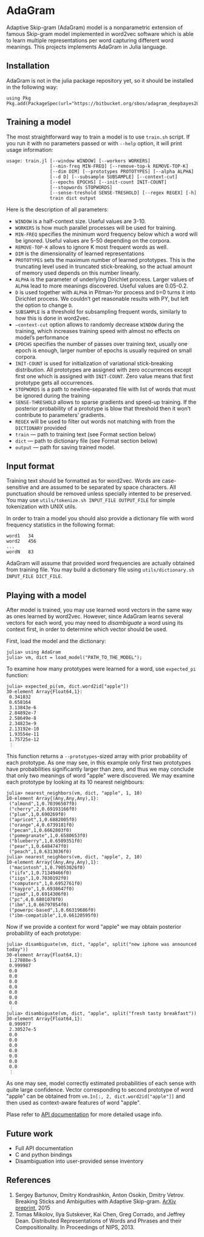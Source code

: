 # AdaGram

Adaptive Skip-gram (AdaGram) model is a nonparametric extension of famous Skip-gram model implemented in word2vec software which  is able to learn multiple representations per word capturing different word meanings. This projects implements AdaGram in Julia language.

## Installation

AdaGram is not in the julia package repository yet, so it should be installed in the following way:
```
using Pkg
Pkg.add(PackageSpec(url="https://bitbucket.org/sbos/adagram_deepbayes2019.git"))
```

## Training a model

The most straightforward way to train a model is to use `train.sh` script. If you run it with no parameters passed or with `--help` option, it will print usage information:
```
usage: train.jl [--window WINDOW] [--workers WORKERS]
                [--min-freq MIN-FREQ] [--remove-top-k REMOVE-TOP-K]
                [--dim DIM] [--prototypes PROTOTYPES] [--alpha ALPHA]
                [--d D] [--subsample SUBSAMPLE] [--context-cut]
                [--epochs EPOCHS] [--init-count INIT-COUNT]
                [--stopwords STOPWORDS]
                [--sense-treshold SENSE-TRESHOLD] [--regex REGEX] [-h]
                train dict output
```
Here is the description of all parameters:
* `WINDOW` is a half-context size. Useful values are 3-10.
* `WORKERS` is how much parallel processes will be used for training.
* `MIN-FREQ` specifies the minimum word frequency below which a word will be ignored. Useful values are 5-50 depending on the corpora.
* `REMOVE-TOP-K` allows to ignore K most frequent words as well.
* `DIM` is the dimensionality of learned representations
* `PROTOTYPES` sets the maximum number of learned prototypes. This is the truncating level used in truncated stick-breaking, so the actual amount of memory used depends on this number linearly.
* `ALPHA` is the parameter of underlying Dirichlet process. Larger values of `ALPHA` lead to more meanings discovered. Useful values are 0.05-0.2.
* `D` is used together with `ALPHA` in Pitman-Yor process and `D`=0 turns it into Dirichlet process. We couldn’t get reasonable results with PY, but left the option to change `D`.
* `SUBSAMPLE` is a threshold for subsampling frequent words, similarly to how this is done in word2vec.
* `—context-cut` option allows to randomly decrease `WINDOW` during the training, which increases training speed with almost no effects on model’s performance
* `EPOCHS` specifies the number of passes over training text, usually one epoch is enough, larger number of epochs is usually required on small corpora.
* `INIT-COUNT` is used for initialization of variational stick-breaking distribution. All prototypes are assigned with zero occurrences except first one which is assigned with `INIT-COUNT`. Zero value means that first prototype gets all occurrences.
* `STOPWORDS` is a path to newline-separated file with list of words that must be ignored during the training
* `SENSE-THRESHOLD` allows to sparse gradients and speed-up training. If the posterior probability of a prototype is blow that threshold then it won’t contribute to parameters’ gradients.
* `REGEX` will be used to filter out words not matching with from the `DICTIONARY` provided
* `train` — path to training text (see Format section below)
* `dict` — path to dictionary file (see Format section below)
* `output` — path for saving trained model.

## Input format

Training text should be formatted as for word2vec. Words are case-sensitive and are assumed to be separated by space characters. All punctuation should be removed unless specially intented to be preserved. You may use `utils/tokenize.sh INPUT_FILE OUTPUT_FILE` for simple tokenization with UNIX utils.

In order to train a model you should also provide a dictionary file with word frequency statistics in the following format:
```
word1   34
word2   456
...
wordN   83
```
AdaGram will assume that provided word frequencies are actually obtained from training file. You may build a dictionary file using `utils/dictionary.sh INPUT_FILE DICT_FILE`.

## Playing with a model

 After model is trained, you may use learned word vectors in the same way as ones learned by word2vec. However, since AdaGram learns several vectors for each word, you may need to _disambiguate_ a word using its context first, in order to determine which vector should be used.

First, load the model and the dictionary:
```
julia> using AdaGram
julia> vm, dict = load_model("PATH_TO_THE_MODEL");
```

To examine how many prototypes were learned for a word, use `expected_pi` function:
```
julia> expected_pi(vm, dict.word2id["apple"])
30-element Array{Float64,1}:
 0.341832   
 0.658164   
 3.13843e-6
 2.84892e-7
 2.58649e-8
 2.34823e-9
 2.13192e-10
 1.93554e-11
 1.75725e-12
 ⋮          
```
This function returns a `--prototypes`-sized array with prior probability of each prototype. As one may see, in this example only first two prototypes have probabilities significantly larger than zero, and thus we may conclude that only two meanings of word "apple" were discovered.
We may examine each prototype by looking at its 10 nearest neighbours:
```
julia> nearest_neighbors(vm, dict, "apple", 1, 10)
10-element Array{(Any,Any,Any),1}:
 ("almond",1,0.70396507f0)    
 ("cherry",2,0.69193166f0)    
 ("plum",1,0.690269f0)        
 ("apricot",1,0.6882005f0)    
 ("orange",4,0.6739181f0)     
 ("pecan",1,0.6662803f0)      
 ("pomegranate",1,0.6580653f0)
 ("blueberry",1,0.6509351f0)  
 ("pear",1,0.6484747f0)       
 ("peach",1,0.6313036f0)   
julia> nearest_neighbors(vm, dict, "apple", 2, 10)
10-element Array{(Any,Any,Any),1}:
 ("macintosh",1,0.79053026f0)     
 ("iifx",1,0.71349466f0)          
 ("iigs",1,0.7030192f0)           
 ("computers",1,0.6952761f0)      
 ("kaypro",1,0.6938647f0)         
 ("ipad",1,0.6914306f0)           
 ("pc",4,0.6801078f0)             
 ("ibm",1,0.66797054f0)           
 ("powerpc-based",1,0.66319686f0)
 ("ibm-compatible",1,0.66120595f0)
```
Now if we provide a context for word "apple" we may obtain posterior probability of each prototype:
```
julia> disambiguate(vm, dict, "apple", split("new iphone was announced today"))
30-element Array{Float64,1}:
 1.27888e-5
 0.999987  
 0.0       
 0.0       
 0.0       
 0.0       
 0.0       
 0.0       
 0.0       
 ⋮     
julia> disambiguate(vm, dict, "apple", split("fresh tasty breakfast"))
30-element Array{Float64,1}:
 0.999977  
 2.30527e-5
 0.0       
 0.0       
 0.0       
 0.0       
 0.0       
 0.0       
 0.0       
 ⋮         
```
As one may see, model correctly estimated probabilities of each sense with quite large confidence. Vector corresponding to second prototype of word "apple" can be obtained from `vm.In[:, 2, dict.word2id["apple"]]` and then used as context-aware features of word "apple".

Plase refer to [API documentation](https://github.com/sbos/AdaGram.jl/wiki/API) for more detailed usage info.
## Future work
* Full API documentation
* C and python bindings
* Disambiguation into user-provided sense inventory

## References

1. Sergey Bartunov, Dmitry Kondrashkin, Anton Osokin, Dmitry Vetrov. Breaking Sticks and Ambiguities with Adaptive Skip-gram.  [ArXiv preprint](http://arxiv.org/abs/1502.07257), 2015
2. Tomas Mikolov, Ilya Sutskever, Kai Chen, Greg Corrado, and Jeffrey Dean. Distributed Representations of Words and Phrases and their Compositionality. In Proceedings of NIPS, 2013.
